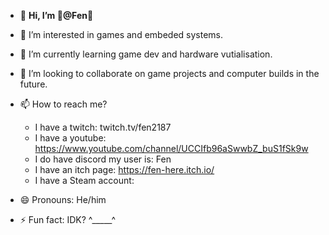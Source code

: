- 👋 **Hi, I’m 🥄@Fen🥄**
- 👀 I’m interested in games and embeded systems.
- 🌱 I’m currently learning game dev and hardware vutialisation.
- 💞️ I’m looking to collaborate on game projects and computer builds in the future.

- 📫 How to reach me?
  - I have a twitch: twitch.tv/fen2187
  - I have a youtube: https://www.youtube.com/channel/UCCIfb96aSwwbZ_buS1fSk9w
  - I do have discord my user is: Fen
  - I have an itch page: https://fen-here.itch.io/
  - I have a Steam account: 

- 😄 Pronouns: He/him
- ⚡ Fun fact: IDK? ^_____^
<!---
Fen2187/Fen2187 is a ✨ special ✨ repository because its `README.md` (this file) appears on your GitHub profile.
You can click the Preview link to take a look at your changes.
--->
